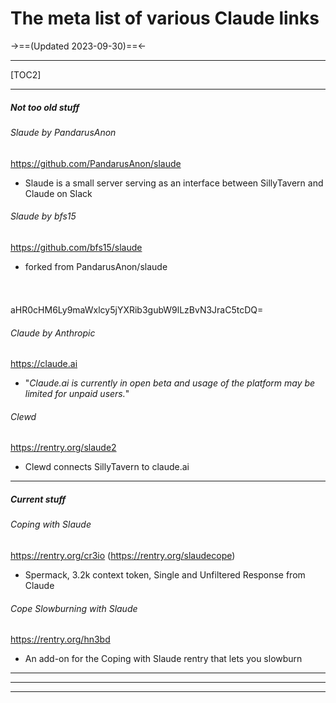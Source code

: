 # The meta list of various Claude links
->==(Updated 2023-09-30)==<-
***
[TOC2]
***
##### Not too old stuff
###### Slaude by PandarusAnon
https://github.com/PandarusAnon/slaude
- Slaude is a small server serving as an interface between SillyTavern and Claude on Slack
###### Slaude by bfs15
https://github.com/bfs15/slaude
- forked from PandarusAnon/slaude
###### ![]( )
aHR0cHM6Ly9maWxlcy5jYXRib3gubW9lLzBvN3JraC5tcDQ=
###### Claude by Anthropic
https://claude.ai
- "*Claude\.ai is currently in open beta and usage of the platform may be limited for unpaid users.*"
###### Clewd
https://rentry.org/slaude2
- Clewd connects SillyTavern to claude.ai
***
##### Current stuff
###### Coping with Slaude
https://rentry.org/cr3io (https://rentry.org/slaudecope)
- Spermack, 3.2k context token, Single and Unfiltered Response from Claude
###### Cope Slowburning with Slaude
https://rentry.org/hn3bd
- An add-on for the Coping with Slaude rentry that lets you slowburn
***
***
***